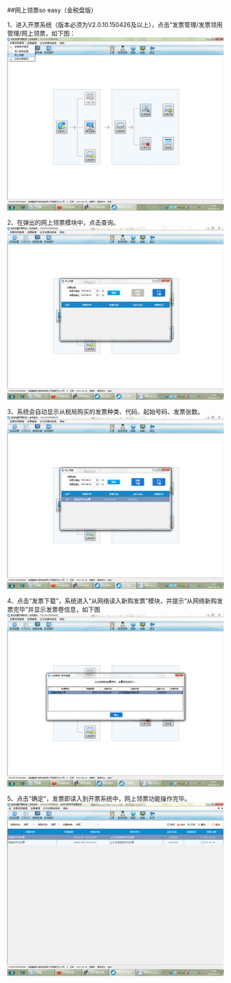##网上领票so easy（金税盘版）

1、进入开票系统（版本必须为V2.0.10.150426及以上），点击“发票管理/发票领用管理/网上领票，如下图：
![tu1](image001.png)

2、在弹出的网上领票模块中，点击查询。
![tu2](image002.png)

3、系统会自动显示从税局购买的发票种类、代码、起始号码、发票张数。
![tu3](image003.png)

4、点击“发票下载”，系统进入“从网络读入新购发票”模块，并提示“从网络新购发票完毕”并显示发票卷信息，如下图
![tu4](image004.png)

5、点击“确定”，发票即读入到开票系统中，网上领票功能操作完毕。
![tu5](image005.png)
